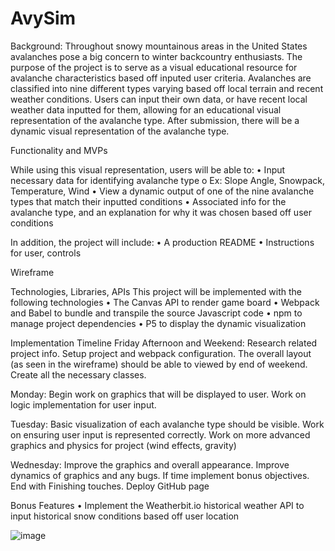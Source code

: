 # AvySim




Background:
	Throughout snowy mountainous areas in the United States avalanches pose a big concern to winter backcountry enthusiasts. The purpose of the project is to serve as a visual educational resource for avalanche characteristics based off inputed user criteria. Avalanches are classified into nine different types varying based off local terrain and recent weather conditions. Users can input their own data, or have recent local weather data inputted for them, allowing for an educational visual representation of the avalanche type. After submission, there will be a dynamic visual representation of the avalanche type.


Functionality and MVPs
	
While using this visual representation, users will be able to: 
•	Input necessary data for identifying avalanche type
o	Ex: Slope Angle, Snowpack, Temperature, Wind
•	View a dynamic output of one of the nine avalanche types that match their inputted conditions
•	Associated info for the avalanche type, and an explanation for why it was chosen based off user conditions

In addition, the project will include:
•	A production README
•	Instructions for user, controls

Wireframe



Technologies, Libraries, APIs
This project will be implemented with the following technologies
•	The Canvas API to render game board
•	Webpack and Babel to bundle and transpile the source Javascript code
•	npm to manage project dependencies
•	P5 to display the dynamic visualization


Implementation Timeline
Friday Afternoon and Weekend: Research related project info. Setup project and webpack configuration. The overall layout (as seen in the wireframe) should be able to viewed by end of weekend. Create all the necessary classes.

Monday: Begin work on graphics that will be displayed to user. Work on logic implementation for user input.

Tuesday: Basic visualization of each avalanche type should be visible. Work on ensuring user input is represented correctly. Work on more advanced graphics and physics for project (wind effects, gravity)

Wednesday: Improve the graphics and overall appearance. Improve dynamics of graphics and any bugs. If time implement bonus objectives. End with Finishing touches. Deploy GitHub page


Bonus Features
•	Implement the Weatherbit.io historical weather API to input historical snow conditions based off user location

![image](https://user-images.githubusercontent.com/80602202/129300796-62469ac5-c5b9-49a6-9f81-d8d49cdef87a.png)
